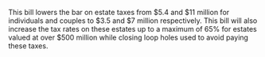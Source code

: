 This bill lowers the bar on estate taxes from $5.4 and $11 million for individuals and couples to $3.5 and $7 million respectively. This bill will also increase the tax rates on these estates up to a maximum of 65% for estates valued at over $500 million while closing loop holes used to avoid paying these taxes.
